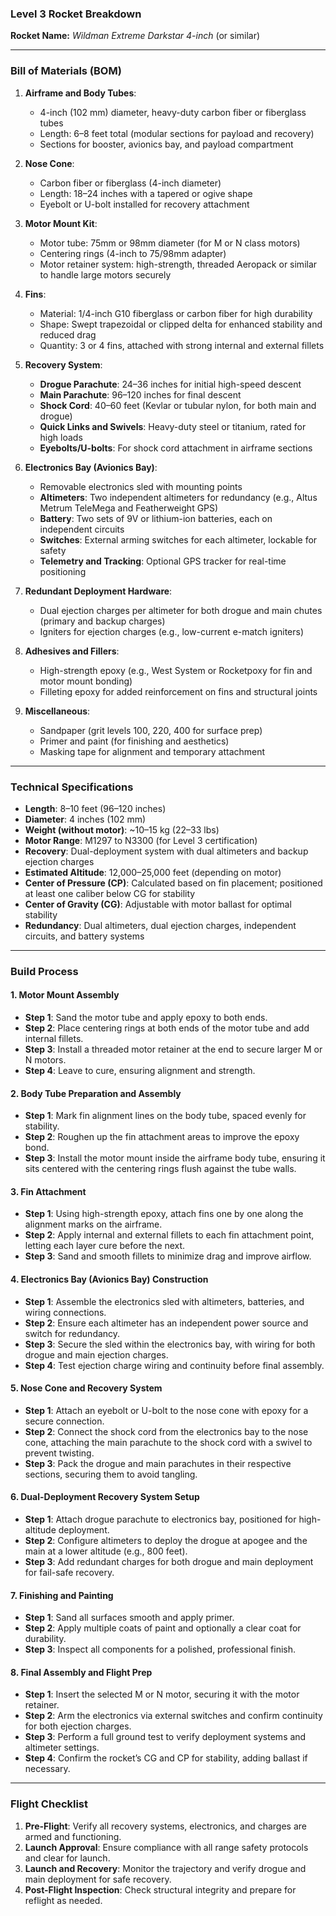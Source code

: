 ### Level 3 Rocket Breakdown

**Rocket Name:** *Wildman Extreme Darkstar 4-inch* (or similar)

---

### Bill of Materials (BOM)

1. **Airframe and Body Tubes**:
   - 4-inch (102 mm) diameter, heavy-duty carbon fiber or fiberglass tubes
   - Length: 6–8 feet total (modular sections for payload and recovery)
   - Sections for booster, avionics bay, and payload compartment

2. **Nose Cone**:
   - Carbon fiber or fiberglass (4-inch diameter)
   - Length: 18–24 inches with a tapered or ogive shape
   - Eyebolt or U-bolt installed for recovery attachment

3. **Motor Mount Kit**:
   - Motor tube: 75mm or 98mm diameter (for M or N class motors)
   - Centering rings (4-inch to 75/98mm adapter)
   - Motor retainer system: high-strength, threaded Aeropack or similar to handle large motors securely

4. **Fins**:
   - Material: 1/4-inch G10 fiberglass or carbon fiber for high durability
   - Shape: Swept trapezoidal or clipped delta for enhanced stability and reduced drag
   - Quantity: 3 or 4 fins, attached with strong internal and external fillets

5. **Recovery System**:
   - **Drogue Parachute**: 24–36 inches for initial high-speed descent
   - **Main Parachute**: 96–120 inches for final descent
   - **Shock Cord**: 40–60 feet (Kevlar or tubular nylon, for both main and drogue)
   - **Quick Links and Swivels**: Heavy-duty steel or titanium, rated for high loads
   - **Eyebolts/U-bolts**: For shock cord attachment in airframe sections

6. **Electronics Bay (Avionics Bay)**:
   - Removable electronics sled with mounting points
   - **Altimeters**: Two independent altimeters for redundancy (e.g., Altus Metrum TeleMega and Featherweight GPS)
   - **Battery**: Two sets of 9V or lithium-ion batteries, each on independent circuits
   - **Switches**: External arming switches for each altimeter, lockable for safety
   - **Telemetry and Tracking**: Optional GPS tracker for real-time positioning

7. **Redundant Deployment Hardware**:
   - Dual ejection charges per altimeter for both drogue and main chutes (primary and backup charges)
   - Igniters for ejection charges (e.g., low-current e-match igniters)

8. **Adhesives and Fillers**:
   - High-strength epoxy (e.g., West System or Rocketpoxy for fin and motor mount bonding)
   - Filleting epoxy for added reinforcement on fins and structural joints

9. **Miscellaneous**:
   - Sandpaper (grit levels 100, 220, 400 for surface prep)
   - Primer and paint (for finishing and aesthetics)
   - Masking tape for alignment and temporary attachment

---

### Technical Specifications

- **Length**: 8–10 feet (96–120 inches)
- **Diameter**: 4 inches (102 mm)
- **Weight (without motor)**: ~10–15 kg (22–33 lbs)
- **Motor Range**: M1297 to N3300 (for Level 3 certification)
- **Recovery**: Dual-deployment system with dual altimeters and backup ejection charges
- **Estimated Altitude**: 12,000–25,000 feet (depending on motor)
- **Center of Pressure (CP)**: Calculated based on fin placement; positioned at least one caliber below CG for stability
- **Center of Gravity (CG)**: Adjustable with motor ballast for optimal stability
- **Redundancy**: Dual altimeters, dual ejection charges, independent circuits, and battery systems

---

### Build Process

#### 1. **Motor Mount Assembly**
   - **Step 1**: Sand the motor tube and apply epoxy to both ends.
   - **Step 2**: Place centering rings at both ends of the motor tube and add internal fillets.
   - **Step 3**: Install a threaded motor retainer at the end to secure larger M or N motors.
   - **Step 4**: Leave to cure, ensuring alignment and strength.

#### 2. **Body Tube Preparation and Assembly**
   - **Step 1**: Mark fin alignment lines on the body tube, spaced evenly for stability.
   - **Step 2**: Roughen up the fin attachment areas to improve the epoxy bond.
   - **Step 3**: Install the motor mount inside the airframe body tube, ensuring it sits centered with the centering rings flush against the tube walls.

#### 3. **Fin Attachment**
   - **Step 1**: Using high-strength epoxy, attach fins one by one along the alignment marks on the airframe.
   - **Step 2**: Apply internal and external fillets to each fin attachment point, letting each layer cure before the next.
   - **Step 3**: Sand and smooth fillets to minimize drag and improve airflow.

#### 4. **Electronics Bay (Avionics Bay) Construction**
   - **Step 1**: Assemble the electronics sled with altimeters, batteries, and wiring connections.
   - **Step 2**: Ensure each altimeter has an independent power source and switch for redundancy.
   - **Step 3**: Secure the sled within the electronics bay, with wiring for both drogue and main ejection charges.
   - **Step 4**: Test ejection charge wiring and continuity before final assembly.

#### 5. **Nose Cone and Recovery System**
   - **Step 1**: Attach an eyebolt or U-bolt to the nose cone with epoxy for a secure connection.
   - **Step 2**: Connect the shock cord from the electronics bay to the nose cone, attaching the main parachute to the shock cord with a swivel to prevent twisting.
   - **Step 3**: Pack the drogue and main parachutes in their respective sections, securing them to avoid tangling.

#### 6. **Dual-Deployment Recovery System Setup**
   - **Step 1**: Attach drogue parachute to electronics bay, positioned for high-altitude deployment.
   - **Step 2**: Configure altimeters to deploy the drogue at apogee and the main at a lower altitude (e.g., 800 feet).
   - **Step 3**: Add redundant charges for both drogue and main deployment for fail-safe recovery.

#### 7. **Finishing and Painting**
   - **Step 1**: Sand all surfaces smooth and apply primer.
   - **Step 2**: Apply multiple coats of paint and optionally a clear coat for durability.
   - **Step 3**: Inspect all components for a polished, professional finish.

#### 8. **Final Assembly and Flight Prep**
   - **Step 1**: Insert the selected M or N motor, securing it with the motor retainer.
   - **Step 2**: Arm the electronics via external switches and confirm continuity for both ejection charges.
   - **Step 3**: Perform a full ground test to verify deployment systems and altimeter settings.
   - **Step 4**: Confirm the rocket’s CG and CP for stability, adding ballast if necessary.

---

### Flight Checklist

1. **Pre-Flight**: Verify all recovery systems, electronics, and charges are armed and functioning.
2. **Launch Approval**: Ensure compliance with all range safety protocols and clear for launch.
3. **Launch and Recovery**: Monitor the trajectory and verify drogue and main deployment for safe recovery.
4. **Post-Flight Inspection**: Check structural integrity and prepare for reflight as needed.